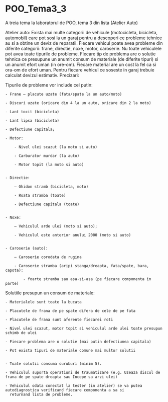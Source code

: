 # POO_Tema3_3
A treia tema la laboratorul de POO, tema 3 din lista (Atelier Auto)

Atelier auto: Exista mai multe categorii de vehicule (motocicleta, bicicleta, automobil) care pot sosi la un garaj pentru a descoperi ce probleme tehnice au si a obtine un deviz de reparatii. Fiecare vehicul poate avea probleme din diferite categorii: frane, directie, noxe, motor, caroserie. Nu toate vehiculele pot avea toate tipurile de probleme. Fiecare tip de problema are o solutie tehnica ce presupune un anumit consum de materiale (de diferite tipuri) si un anumit efort uman (in ore-om). Fiecare material are un cost la fel ca si ora-om de efort uman. Pentru fiecare vehicul ce soseste in garaj trebuie calculat devizul estimativ.
Precizari:

Tipurile de probleme vor include cel putin:

    - Frane – placute uzate (fata/spate la un auto/moto)

    - Discuri uzate (oricare din 4 la un auto, oricare din 2 la moto)

    - Lant tocit (bicicleta)

    - Lant lipsa (bicicleta)

    - Defectiune capitala;

    - Motor:

        - Nivel ulei scazut (la moto si auto)

        - Carburator murdar (la auto)

        - Motor topit (la moto si auto)


    - Directie:

        – Ghidon stramb (bicicleta, moto)

        - Roata stramba (toate)

        - Defectiune capitala (toate)


    - Noxe:

        – Vehiculul arde ulei (moto si auto);

        - Vehiculul este anterior anului 2000 (moto si auto)


    - Caroserie (auto):

        – Caroserie corodata de rugina

        - Caroserie stramba (aripi stanga/dreapta, fata/spate, bara, capota):

            - foarte stramba sau asa-si-asa (pe fiecare componenta in parte)


Solutiile presupun un consum de materiale:

    - Materialele sunt toate la bucata

    - Placutele de frana de pe spate difera de cele de pe fata

    - Placutele de frana sunt aferente fiecarei roti

    - Nivel ulei scazut, motor topit si vehiculul arde ulei toate presupun schimb de ulei

    - Fiecare problema are o solutie (mai putin defectiunea capitala)

    - Pot exista tipuri de materiale comune mai multor solutii


    - Toate solutii consuma suruburi (minim 5).

    - Vehiculul suporta operatiuni de traumatizare (e.g. Uzeaza discul de frana de pe spate dreapta sau Incepe sa arzi ulei)

    - Vehiculul odata conectat la tester (in atelier) se va putea autodiagnostica verificand fiecare componenta a sa si
      returnand lista de probleme.

